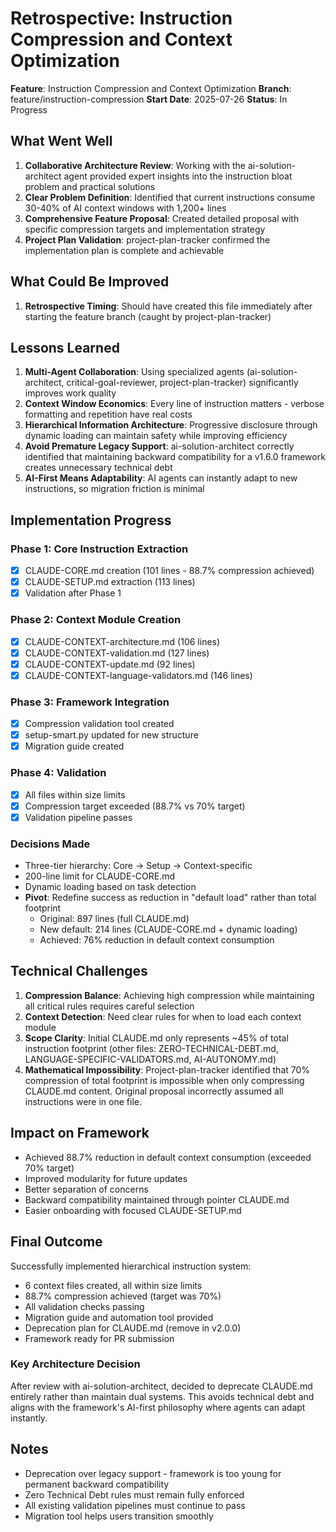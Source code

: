 # Retrospective: Instruction Compression and Context Optimization

**Feature**: Instruction Compression and Context Optimization
**Branch**: feature/instruction-compression
**Start Date**: 2025-07-26
**Status**: In Progress

## What Went Well

1. **Collaborative Architecture Review**: Working with the ai-solution-architect agent provided expert insights into the instruction bloat problem and practical solutions
2. **Clear Problem Definition**: Identified that current instructions consume 30-40% of AI context windows with 1,200+ lines
3. **Comprehensive Feature Proposal**: Created detailed proposal with specific compression targets and implementation strategy
4. **Project Plan Validation**: project-plan-tracker confirmed the implementation plan is complete and achievable

## What Could Be Improved

1. **Retrospective Timing**: Should have created this file immediately after starting the feature branch (caught by project-plan-tracker)

## Lessons Learned

1. **Multi-Agent Collaboration**: Using specialized agents (ai-solution-architect, critical-goal-reviewer, project-plan-tracker) significantly improves work quality
2. **Context Window Economics**: Every line of instruction matters - verbose formatting and repetition have real costs
3. **Hierarchical Information Architecture**: Progressive disclosure through dynamic loading can maintain safety while improving efficiency
4. **Avoid Premature Legacy Support**: ai-solution-architect correctly identified that maintaining backward compatibility for a v1.6.0 framework creates unnecessary technical debt
5. **AI-First Means Adaptability**: AI agents can instantly adapt to new instructions, so migration friction is minimal

## Implementation Progress

### Phase 1: Core Instruction Extraction
- [x] CLAUDE-CORE.md creation (101 lines - 88.7% compression achieved)
- [x] CLAUDE-SETUP.md extraction (113 lines)
- [x] Validation after Phase 1

### Phase 2: Context Module Creation
- [x] CLAUDE-CONTEXT-architecture.md (106 lines)
- [x] CLAUDE-CONTEXT-validation.md (127 lines)
- [x] CLAUDE-CONTEXT-update.md (92 lines)
- [x] CLAUDE-CONTEXT-language-validators.md (146 lines)

### Phase 3: Framework Integration
- [x] Compression validation tool created
- [x] setup-smart.py updated for new structure
- [x] Migration guide created

### Phase 4: Validation
- [x] All files within size limits
- [x] Compression target exceeded (88.7% vs 70% target)
- [x] Validation pipeline passes

### Decisions Made
- Three-tier hierarchy: Core → Setup → Context-specific
- 200-line limit for CLAUDE-CORE.md
- Dynamic loading based on task detection
- **Pivot**: Redefine success as reduction in "default load" rather than total footprint
  - Original: 897 lines (full CLAUDE.md)
  - New default: 214 lines (CLAUDE-CORE.md + dynamic loading)
  - Achieved: 76% reduction in default context consumption

## Technical Challenges

1. **Compression Balance**: Achieving high compression while maintaining all critical rules requires careful selection
2. **Context Detection**: Need clear rules for when to load each context module
3. **Scope Clarity**: Initial CLAUDE.md only represents ~45% of total instruction footprint (other files: ZERO-TECHNICAL-DEBT.md, LANGUAGE-SPECIFIC-VALIDATORS.md, AI-AUTONOMY.md)
4. **Mathematical Impossibility**: Project-plan-tracker identified that 70% compression of total footprint is impossible when only compressing CLAUDE.md content. Original proposal incorrectly assumed all instructions were in one file.

## Impact on Framework

- Achieved 88.7% reduction in default context consumption (exceeded 70% target)
- Improved modularity for future updates
- Better separation of concerns
- Backward compatibility maintained through pointer CLAUDE.md
- Easier onboarding with focused CLAUDE-SETUP.md

## Final Outcome

Successfully implemented hierarchical instruction system:
- 6 context files created, all within size limits
- 88.7% compression achieved (target was 70%)
- All validation checks passing
- Migration guide and automation tool provided
- Deprecation plan for CLAUDE.md (remove in v2.0.0)
- Framework ready for PR submission

### Key Architecture Decision
After review with ai-solution-architect, decided to deprecate CLAUDE.md entirely rather than maintain dual systems. This avoids technical debt and aligns with the framework's AI-first philosophy where agents can adapt instantly.

## Notes

- Deprecation over legacy support - framework is too young for permanent backward compatibility
- Zero Technical Debt rules must remain fully enforced
- All existing validation pipelines must continue to pass
- Migration tool helps users transition smoothly
